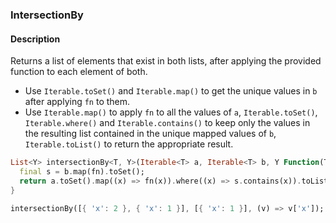 ### IntersectionBy

#### Description



Returns a list of elements that exist in both lists, after applying the provided function to each element of both.

- Use `Iterable.toSet()` and `Iterable.map()` to get the unique values in `b` after applying `fn` to them.
- Use `Iterable.map()` to apply `fn` to all the values of `a`, `Iterable.toSet()`, `Iterable.where()` and `Iterable.contains()` to keep only the values in the resulting list contained in the unique mapped values of `b`, `Iterable.toList()` to return the appropriate result.

```dart
List<Y> intersectionBy<T, Y>(Iterable<T> a, Iterable<T> b, Y Function(T) fn) {
  final s = b.map(fn).toSet();
  return a.toSet().map((x) => fn(x)).where((x) => s.contains(x)).toList();
}
```

```dart
intersectionBy([{ 'x': 2 }, { 'x': 1 }], [{ 'x': 1 }], (v) => v['x']); // [1]
```
